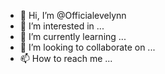 - 👋 Hi, I’m @Officialevelynn
- 👀 I’m interested in ...
- 🌱 I’m currently learning ...
- 💞️ I’m looking to collaborate on ...
- 📫 How to reach me ...

<!---
Officialevelynn/Officialevelynn is a ✨ special ✨ repository because its `README.md` (this file) appears on your GitHub profile.
You can click the Preview link to take a look at your changes.
--->
